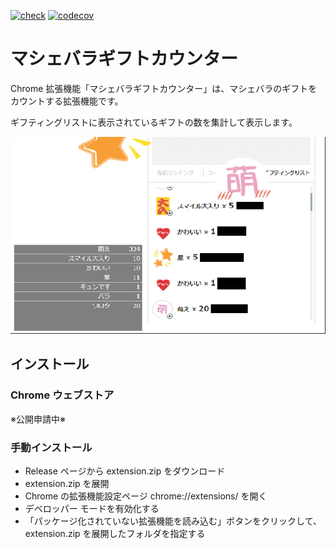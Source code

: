 [![check](https://github.com/taigacat/mache-counter/actions/workflows/check.yml/badge.svg)](https://github.com/taigacat/mache-counter/actions/workflows/check.yml)
[![codecov](https://codecov.io/gh/taigacat/mache-counter/graph/badge.svg?token=752JC47UWK)](https://codecov.io/gh/taigacat/mache-counter)

# マシェバラギフトカウンター

Chrome 拡張機能「マシェバラギフトカウンター」は、マシェバラのギフトをカウントする拡張機能です。

ギフティングリストに表示されているギフトの数を集計して表示します。

![screenshot.png](screenshot.png)

## インストール

### Chrome ウェブストア

※公開申請中※

### 手動インストール

* Release ページから extension.zip をダウンロード
* extension.zip を展開
* Chrome の拡張機能設定ページ chrome://extensions/ を開く
* デベロッパー モードを有効化する
* 「パッケージ化されていない拡張機能を読み込む」ボタンをクリックして、 extension.zip を展開したフォルダを指定する
